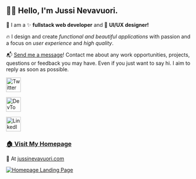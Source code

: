 ## 👋🏻 Hello, I'm Jussi Nevavuori.

💬 I am a ✨ **fullstack web developer** and 🎨 **UI/UX designer!**

🔥 I design and create _functional and beautiful applications_ with passion and a focus on _user experience_ and _high quality_.

📬 [Send me a message](https://jussinevavuori.com/contact/)! Contact me about any work opportunities, projects, questions or feedback you may have. Even if you just want to say hi. I aim to reply as soon as possible.

[<img alt="Twitter logo" src="https://upload.wikimedia.org/wikipedia/commons/thumb/4/4f/Twitter-logo.svg/200px-Twitter-logo.svg.png" height="40" />](https://twitter.com/jussinevavuori)

[<img alt="DevTo logo" src="https://dev-to-uploads.s3.amazonaws.com/uploads/logos/resized_logo_UQww2soKuUsjaOGNB38o.png" height="40" />](https://dev.to/jussinevavuori)

[<img alt="LinkedIn logo" src="https://content.linkedin.com/content/dam/me/business/en-us/amp/brand-site/v2/bg/LI-Bug.svg.original.svg" height="40" />](https://www.linkedin.com/in/jussinevavuori/)


### [🏠 Visit My Homepage](https://jussinevavuori.com/)
🎨
At [jussinevavuori.com](https://jussinevavuori.com)

[![Homepage Landing Page](https://jussinevavuori.com/api/ogimage?path=/)](https://jussinevavuori.com/)

<!--
**Jussinevavuori/jussinevavuori** is a ✨ _special_ ✨ repository because its `README.md` (this file) appears on your GitHub profile.

Here are some ideas to get you started:

- 🔭 I’m currently working on ...
- 🌱 I’m currently learning ..
- 👯 I’m looking to collaborate on ...
- 🤔 I’m looking for help with ...
- 💬 Ask me about ...
- 📫 How to reach me: ...
- 😄 Pronouns: ...
- ⚡ Fun fact: ...
-->
 
